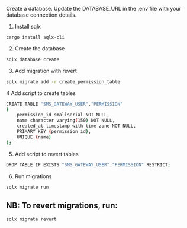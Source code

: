
Create a database.
Update the DATABASE_URL in the .env file with your database connection details.

1. Install sqlx

```bash
cargo install sqlx-cli
```

2. Create the database 

```bash
sqlx database create
```

3. Add migration with revert

```bash
sqlx migrate add -r create_permission_table
```

4 Add script to create tables

```bash
CREATE TABLE "SMS_GATEWAY_USER"."PERMISSION"
(
    permission_id smallserial NOT NULL,
    name character varying(150) NOT NULL,
    created_at timestamp with time zone NOT NULL,
    PRIMARY KEY (permission_id),
    UNIQUE (name)
);
```

5. Add script to revert tables

```bash
DROP TABLE IF EXISTS "SMS_GATEWAY_USER"."PERMISSION" RESTRICT;
```

6. Run migrations

```bash
sqlx migrate run
```

## NB: To revert migrations, run:

```bash
sqlx migrate revert
```